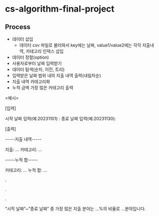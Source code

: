 # cs-algorithm-final-project
## Process

- 데이터 삽입
    - 데이터 csv 파일로 불러와서 key에는 날짜, value1/value2에는 각각 지출내역, 카테고리 인덱스 삽입
- 데이터 정렬(option)
- 사용자로부터 날짜 입력받기
- 데이터 탐색(순차, 이진, 트리)
- 입력받은 날짜 범위 내의 지출 내역 출력(내림차순)
- 지출 내역 카테고리화
- 누적 금액 가장 많은 카테고리 출력

<예시>

[입력]

시작 날짜 입력(예:20231101) :
종료 날짜 입력(예:20231130): 

[출력]

-----지출 내역-----

지출: ... 카테고리: ...


-----누적 합-----

카테고리: ... 누적 합: ...

.

.

.

“시작 날짜”~”종료 날짜” 중 가장 많은 지출 분야는  …%의 비율로 …분야입니다.